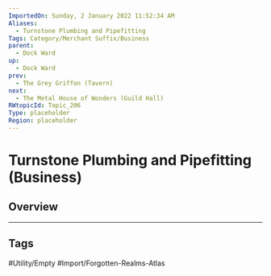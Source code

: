 ```yaml
---
ImportedOn: Sunday, 2 January 2022 11:52:34 AM
Aliases:
  - Turnstone Plumbing and Pipefitting
Tags: Category/Merchant Suffix/Business
parent:
  - Dock Ward
up:
  - Dock Ward
prev:
  - The Grey Griffon (Tavern)
next:
  - The Metal House of Wonders (Guild Hall)
RWtopicId: Topic_206
Type: placeholder
Region: placeholder
---
```

# Turnstone Plumbing and Pipefitting (Business)
## Overview

---
## Tags
#Utility/Empty #Import/Forgotten-Realms-Atlas

